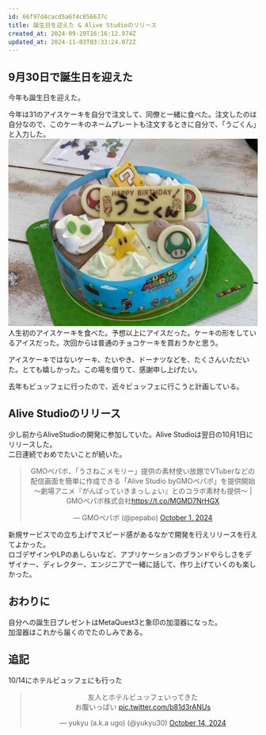 ```yaml
---
id: 66f97d4cacd5a6f4c856637c
title: 誕生日を迎えた & Alive Studioのリリース
created_at: 2024-09-29T16:16:12.974Z
updated_at: 2024-11-03T03:33:24.072Z
---
```


<h2>9月30日で誕生日を迎えた</h2>
<p>今年も誕生日を迎えた。</p>
<p>今年は31のアイスケーキを自分で注文して、同僚と一緒に食べた。注文したのは自分なので、このケーキのネームプレートも注文するときに自分で、「うごくん」と入力した。<br/>
<img alt="IMG_1710.jpg" src="IMG_1710.jpg"/><br/>
人生初のアイスケーキを食べた。予想以上にアイスだった。ケーキの形をしているアイスだった。次回からは普通のチョコケーキを買おうかと思う。</p>
<p>アイスケーキではないケーキ、たいやき、ドーナツなどを、たくさんいただいた。とても嬉しかった。この場を借りて、感謝申し上げたい。</p>
<p>去年もビュッフェに行ったので、近々ビュッフェに行こうと計画している。</p>
<h2>Alive Studioのリリース</h2>
<p>少し前からAliveStudioの開発に参加していた。Alive Studioは翌日の10月1日にリリースした。<br/>
二日連続でおめでたいことが続いた。</p>
<blockquote align="center" class="twitter-tweet" data-dnt="true"><p dir="ltr" lang="ja">GMOペパボ、「うさねこメモリー」提供の素材使い放題でVTuberなどの配信画面を簡単に作成できる「Alive Studio byGMOペパボ」を提供開始 ～劇場アニメ『がんばっていきまっしょい』とのコラボ素材も提供～ | GMOペパボ株式会社<a href="https://t.co/MGMD7NrHGX">https://t.co/MGMD7NrHGX</a></p>— GMOペパボ (@pepabo) <a href="https://twitter.com/pepabo/status/1840965247282397305?ref_src=twsrc%5Etfw">October 1, 2024</a></blockquote>
<script charset="utf-8" src="https://platform.twitter.com/widgets.js"></script>
<p>新規サービスでの立ち上げでスピード感があるなかで開発を行えリリースを行えてよかった。<br/>
ロゴデザインやLPのあしらいなど、アプリケーションのブランドやらしさをデザイナー、ディレクター、エンジニアで一緒に話して、作り上げていくのも楽しかった。</p>
<h2>おわりに</h2>
<p>自分への誕生日プレゼントはMetaQuest3と象印の加湿器になった。<br/>
加湿器はこれから届くのでたのしみである。</p>
<h2>追記</h2>
<p>10/14にホテルビュッフェにも行った</p>
<blockquote align="center" class="twitter-tweet" data-conversation="none" data-dnt="true"><p dir="ltr" lang="ja">友人とホテルビュッフェいってきた<br/>お腹いっぱい <a href="https://t.co/b81d3rANUs">pic.twitter.com/b81d3rANUs</a></p>— yukyu (a.k.a ugo) (@yukyu30) <a href="https://twitter.com/yukyu30/status/1845774530385711478?ref_src=twsrc%5Etfw">October 14, 2024</a></blockquote>
<script async="" charset="utf-8" src="https://platform.twitter.com/widgets.js"></script>
